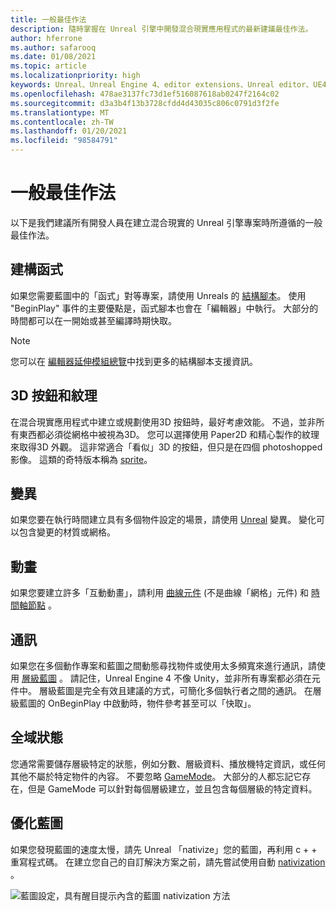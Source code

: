 ```yaml
---
title: 一般最佳作法
description: 隨時掌握在 Unreal 引擎中開發混合現實應用程式的最新建議最佳作法。
author: hferrone
ms.author: safarooq
ms.date: 01/08/2021
ms.topic: article
ms.localizationpriority: high
keywords: Unreal、Unreal Engine 4、editor extensions、Unreal editor、UE4、HoloLens、HoloLens 2、mixed reality、開發、檔、指南、功能、混合現實耳機、windows mixed reality 耳機、虛擬實境耳機、移植、升級
ms.openlocfilehash: 478ae3137fc73d1ef516087618ab0247f2164c02
ms.sourcegitcommit: d3a3b4f13b3728cfdd4d43035c806c0791d3f2fe
ms.translationtype: MT
ms.contentlocale: zh-TW
ms.lasthandoff: 01/20/2021
ms.locfileid: "98584791"
---
```

# <a name="general-best-practices"></a>一般最佳作法

以下是我們建議所有開發人員在建立混合現實的 Unreal 引擎專案時所遵循的一般最佳作法。

## <a name="constructors"></a>建構函式

如果您需要藍圖中的「函式」對等專案，請使用 Unreals 的 [結構腳本](https://docs.unrealengine.com/ProgrammingAndScripting/Blueprints/UserGuide/UserConstructionScript/index.html)。 使用 "BeginPlay" 事件的主要優點是，函式腳本也會在「編輯器」中執行。 大部分的時間都可以在一開始或甚至編譯時期快取。

> [!NOTE]
> 您可以在 [編輯器延伸模組總覽](unreal-editor-extensions.md#construction-scripts)中找到更多的結構腳本支援資訊。

## <a name="3d-buttons-and-textures"></a>3D 按鈕和紋理

在混合現實應用程式中建立或規劃使用3D 按鈕時，最好考慮效能。 不過，並非所有東西都必須從網格中被視為3D。 您可以選擇使用 Paper2D 和精心製作的紋理來取得3D 外觀。 這非常適合「看似」3D 的按鈕，但只是在四個 photoshopped 影像。 這類的奇特版本稱為 [sprite](https://docs.unrealengine.com/AnimatingObjects/Paper2D/Sprites/index.html)。

## <a name="variants"></a>變異

如果您要在執行時間建立具有多個物件設定的場景，請使用 [Unreal](https://docs.unrealengine.com/Basics/Levels/Variants/index.html) 變異。 變化可以包含變更的材質或網格。 

## <a name="animation"></a>動畫

如果您要建立許多「互動動畫」，請利用 [曲線元件](https://docs.unrealengine.com/API/Runtime/Engine/Components/USplineComponent/index.html) (不是曲線「網格」元件) 和 [時間軸節點](https://docs.unrealengine.com/ProgrammingAndScripting/Blueprints/UserGuide/Timelines/index.html) 。 

<!-- You can find a comprehensive [video tutorial here](https://www.youtube.com/watch?v=bWXI91FdMtk&ab_channel=DoubleCrossGames). -->

## <a name="communications"></a>通訊

如果您在多個動作專案和藍圖之間動態尋找物件或使用太多頻寬來進行通訊，請使用 [層級藍圖](https://docs.unrealengine.com/ProgrammingAndScripting/Blueprints/UserGuide/Types/LevelBlueprint/index.html) 。 請記住，Unreal Engine 4 不像 Unity，並非所有專案都必須在元件中。 層級藍圖是完全有效且建議的方式，可簡化多個執行者之間的通訊。 在層級藍圖的 OnBeginPlay 中啟動時，物件參考甚至可以「快取」。

## <a name="global-state"></a>全域狀態

您通常需要儲存層級特定的狀態，例如分數、層級資料、播放機特定資訊，或任何其他不屬於特定物件的內容。 不要忽略 [GameMode](https://docs.unrealengine.com/en-US/InteractiveExperiences/Framework/GameMode/index.html)。 大部分的人都忘記它存在，但是 GameMode 可以針對每個層級建立，並且包含每個層級的特定資料。

## <a name="optimizing-blueprints"></a>優化藍圖

如果您發現藍圖的速度太慢，請先 Unreal 「nativize」您的藍圖，再利用 c + + 重寫程式碼。 在建立您自己的自訂解決方案之前，請先嘗試使用自動 [nativization](https://docs.unrealengine.com/ProgrammingAndScripting/Blueprints/TechnicalGuide/NativizingBlueprints/index.html) 。

![藍圖設定，具有醒目提示內含的藍圖 nativization 方法](images/unreal-general-practices-img-01.jpg)
